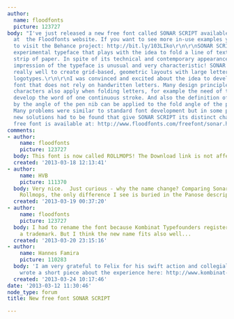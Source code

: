 ```yaml
---
author:
  name: floodfonts
  picture: 123727
body: "I've just released a new free font called SONAR SCRIPT available for free download
  at  the Floodfonts website. If you want to see more in-use examples you are invited
  to visit the Behance project: http://bit.ly/103LIko\r\n\r\nSONAR SCRIPT is a modular,
  experimental typeface that plays with the idea to fold a line of text from a continuous
  strip of paper. In spite of its technical and contemporary appearance, the overall
  impression of the typeface is unusual and very characteristic! SONAR SCRIPT works
  really well to create grid-based, geometric layouts with large letters or to design
  logotypes.\r\n\r\nI was convinced and excited about the idea to develop a script
  font that does not rely on handwritten letters. Many design principles of written
  characters also apply when folding letters, for example the need of the writer to
  develop the word of one continuous stroke. And also the definition of the lettershape
  by the angle of the pen nib can be applied to the fold angle of the paper strip.
  Many problems were similar to standard font development but in some places unusual
  new solutions had to be found that give SONAR SCRIPT its distinct character.\r\n\r\nThe
  free font is available at: http://www.floodfonts.com/freefont/sonar.html\r\n\r\n[img:sites/default/files/old-images/Sonar_TypeSpecimen_480px_5163.png]"
comments:
- author:
    name: floodfonts
    picture: 123727
  body: This font is now called ROLLMOPS! The Download link is not affected.
  created: '2013-03-18 12:13:41'
- author:
    name: HVB
    picture: 111370
  body: Very nice.  Just curious - why the name change? Comparing SonarScript and
    Rollmops, the only difference I see is buried in the Panose description.   - Herb
  created: '2013-03-19 00:37:20'
- author:
    name: floodfonts
    picture: 123727
  body: I had to rename the font because Kombinat Typefounders registered Sonar as
    a trademark. But I think the new name fits also well...
  created: '2013-03-20 23:15:16'
- author:
    name: Hannes Famira
    picture: 110283
  body: 'I am very grateful to Felix for his swift action and collegial spirit. I
    wrote a short piece about the experience here: http://www.kombinat-typefounders.com/news/article/the_rollmops_affair'
  created: '2013-03-24 10:17:46'
date: '2013-03-12 11:30:46'
node_type: forum
title: New free font SONAR SCRIPT

---
```


